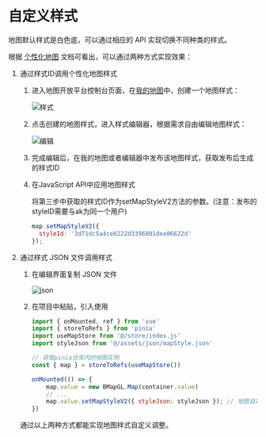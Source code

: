 # 自定义样式

地图默认样式是白色底，可以通过相应的 API 实现切换不同种类的样式。

根据 [个性化地图](https://lbs.baidu.com/index.php?title=jspopularGL/guide/custom) 文档可看出，可以通过两种方式实现效果：

1. 通过样式ID调用个性化地图样式

   1. 进入地图开放平台控制台页面，在[我的地图](http://lbsyun.baidu.com/apiconsole/custommap)中，创建一个地图样式：

      ![样式](https://pic.imgdb.cn/item/65fa5f259f345e8d0333630c.png)

   2. 点击创建的地图样式，进入样式编辑器，根据需求自由编辑地图样式：

      ![编辑](https://pic.imgdb.cn/item/65fa5f559f345e8d033423c4.png)

   3. 完成编辑后，在我的地图或者编辑器中发布该地图样式，获取发布后生成的样式ID

   4. 在JavaScript API中应用地图样式

      将第三步中获取的样式ID作为setMapStyleV2方法的参数。(注意：发布的styleID需要与ak为同一个用户)

      ```js
      map.setMapStyleV2({     
        styleId: '3d71dc5a4ce6222d3396801dee06622d'
      });
      ```

2. 通过样式 JSON 文件调用样式

   1. 在编辑界面复制 JSON 文件

      ![json](https://pic.imgdb.cn/item/65fa7d9a9f345e8d03bce80c.png)

   2. 在项目中粘贴，引入使用

      ```js
      import { onMounted, ref } from 'vue'
      import { storeToRefs } from 'pinia'
      import useMapStore from '@/store/index.js'
      import styleJson from '@/assets/json/mapStyle.json'
      
      // 获取pinia仓库内的地图实例
      const { map } = storeToRefs(useMapStore())
      
      onMounted(() => {
          map.value = new BMapGL.Map(container.value)
          // ...
          map.value.setMapStyleV2({ styleJson: styleJson }); // 地图自定义样式
      })
      ```

   通过以上两种方式都能实现地图样式自定义调整。